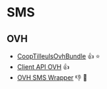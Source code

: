 # SMS

## OVH

* [CoopTilleulsOvhBundle](https://github.com/coopTilleuls/CoopTilleulsOvhBundle) :+1: :star:
* [Client API OVH](https://github.com/ovh/php-ovh) :+1:
* [OVH SMS Wrapper](https://github.com/ovh/php-ovh-sms) :-1: :poop:
